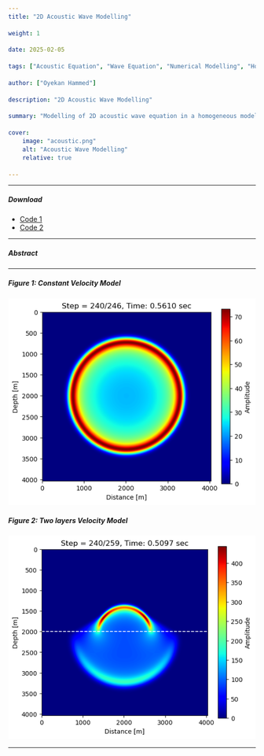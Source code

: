```yaml
---
title: "2D Acoustic Wave Modelling"

weight: 1

date: 2025-02-05

tags: ["Acoustic Equation", "Wave Equation", "Numerical Modelling", "Homogenous Model"]

author: ["Oyekan Hammed"]

description: "2D Acoustic Wave Modelling"

summary: "Modelling of 2D acoustic wave equation in a homogeneous model and two-layers velocity model"

cover:
    image: "acoustic.png"
    alt: "Acoustic Wave Modelling"
    relative: true

---
```


---

##### Download

<!-- + [Code 2](/projects/project2/2D%20Acoustic%20Wave%20Equation.py) -->
+ [Code 1](https://github.com/hoyekan/hoyekan.github.io/blob/main/content/projects/project2/Acoustic_Wave_Modelling.ipynb)
+ [Code 2](https://github.com/hoyekan/hoyekan.github.io/blob/main/content/projects/project2/2D%20Acoustic%20Wave%20Equation.ipynb)

---

##### Abstract

<!-- This project involves modeling groundwater flow around pumping wells in confined and unconfined aquifers using discharge potential theory. Building on the analytical framework presented by [Korkmaz (2017)](https://www.ewra.net/ew/pdf/EW_2017_57_52.pdf), the study focuses on steady-state flow in confined, unconfined, and combined aquifer systems by leveraging the linearity of Laplace’s equation and the principle of superposition. The analytical solutions are extended to heterogeneous and anisotropic aquifers through coordinate transformations. Additionally, the classical Theis equation [(Theis, C.V. 1935)](https://doi.org/10.1029/TR016i002p00519) is employed to model transient (time-dependent) flow around two pumping wells in an unconfined aquifer system.

The implementation begins with a 1D solution for groundwater flow using discharge potential in both confined and unconfined zones, followed by a 2D radial flow model around a single well. Discharge potential and stream function solutions for a single well are generalized to two-well systems using superposition for both homogeneous isotropic and heterogeneous anisotropic aquifers. The final segment of the code implements transient flow modeling to compute the evolution of hydraulic head and discharge potential over time. -->

---

##### Figure 1: Constant Velocity Model

![](acoustic.png)

##### Figure 2: Two layers Velocity Model

![](acoustic2.png)


---


